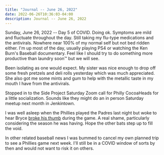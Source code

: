 ```yaml
---
title: "Journal -- June 26, 2022"
date: 2022-06-26T10:36:03-04:00
description: Journal -- June 26, 2022
---
```


Sunday, June 26, 2022 -- Day 5 of COVID. Doing ok. Symptoms are mild and fluctuate throughout the day. Still taking my flu-type medications and the antivirals. Nowhere near 100% of my normal self but not bed ridden either. I'm up most of the day, usually playing PS4 or watching the Ken Burn's Baseball documentary. Feel like I should try to do something more productive than laundry soon™ but we will see.

Been isolating as one would expect. My sister was nice enough to drop off some fresh pretzels and deli rolls yesterday which was much appreciated. She also got me some mints and gum to help with the metallic taste in my mouth I have from the antivirals.

Stopped in to the Side Project Saturday Zoom call for Philly CocoaHeads for a little socialization. Sounds like they might do an in person Saturday meetup next month in Jenkintown.

I was well asleep when the Phillies played the Padres last night but woke to hear Bryce [broke his thumb] during the game. A real shame, particularly considering the season he was having. Hope the other bats step up to fill the void.

[broke his thumb]: https://www.mlb.com/phillies/news/bryce-harper-hand-injury-after-hbp

In other related baseball news I was bummed to cancel my own planned trip to see a Phillies game next week. I'll still be in a COVID window of sorts by then and would not want to risk it on others.
